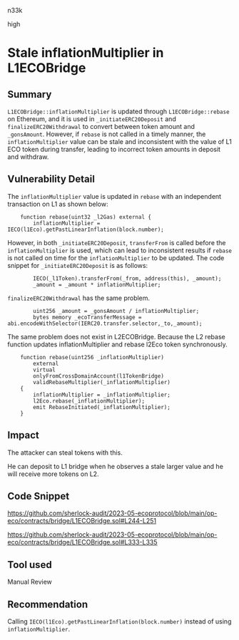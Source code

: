 n33k

high

# Stale inflationMultiplier in L1ECOBridge

## Summary 

`L1ECOBridge::inflationMultiplier` is updated through `L1ECOBridge::rebase` on Ethereum, and it is used in `_initiateERC20Deposit` and `finalizeERC20Withdrawal` to convert between token amount and `_gonsAmount`. However, if `rebase` is not called in a timely manner, the `inflationMultiplier` value can be stale and inconsistent with the value of L1 ECO token during transfer, leading to incorrect token amounts in deposit and withdraw.

## Vulnerability Detail

The `inflationMultiplier` value is updated in `rebase` with an independent transaction on L1 as shown below:

```solidity
    function rebase(uint32 _l2Gas) external {
        inflationMultiplier = IECO(l1Eco).getPastLinearInflation(block.number);
```

However, in both `_initiateERC20Deposit`, `transferFrom` is called before the `inflationMultiplier` is used, which can lead to inconsistent results if `rebase` is not called on time for the `inflationMultiplier` to be updated. The code snippet for `_initiateERC20Deposit` is as follows:

```solidity
        IECO(_l1Token).transferFrom(_from, address(this), _amount);
        _amount = _amount * inflationMultiplier;
```
`finalizeERC20Withdrawal` has the same problem.

```solidity
        uint256 _amount = _gonsAmount / inflationMultiplier;
        bytes memory _ecoTransferMessage = abi.encodeWithSelector(IERC20.transfer.selector,_to,_amount);
```

The same problem does not exist in L2ECOBridge. Because the L2 rebase function updates inflationMultiplier and rebase l2Eco token synchronously.

```solidity
    function rebase(uint256 _inflationMultiplier)
        external
        virtual
        onlyFromCrossDomainAccount(l1TokenBridge)
        validRebaseMultiplier(_inflationMultiplier)
    {
        inflationMultiplier = _inflationMultiplier;
        l2Eco.rebase(_inflationMultiplier);
        emit RebaseInitiated(_inflationMultiplier);
    }
```

## Impact

The attacker can steal tokens with this.

He can deposit to L1 bridge when he observes a stale larger value and he will receive more tokens on L2.

## Code Snippet

https://github.com/sherlock-audit/2023-05-ecoprotocol/blob/main/op-eco/contracts/bridge/L1ECOBridge.sol#L244-L251

https://github.com/sherlock-audit/2023-05-ecoprotocol/blob/main/op-eco/contracts/bridge/L1ECOBridge.sol#L333-L335

## Tool used

Manual Review

## Recommendation

Calling `IECO(l1Eco).getPastLinearInflation(block.number)` instead of using `inflationMultiplier`.